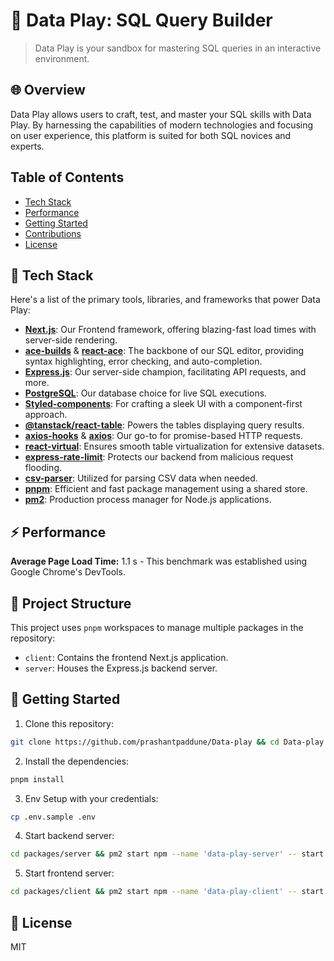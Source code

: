 # 🚀 Data Play: SQL Query Builder

> Data Play is your sandbox for mastering SQL queries in an interactive environment.

## 🌐 Overview

Data Play allows users to craft, test, and master your SQL skills with Data Play. By harnessing the capabilities of modern technologies and focusing on user experience, this platform is suited for both SQL novices and experts.

## Table of Contents

- [Tech Stack](#-tech-stack)
- [Performance](#-performance)
- [Getting Started](#-getting-started)
- [Contributions](#-contributions)
- [License](#-license)

## 🧰 Tech Stack

Here's a list of the primary tools, libraries, and frameworks that power Data Play:

- **[Next.js](https://nextjs.org/)**: Our Frontend framework, offering blazing-fast load times with server-side rendering.
- **[ace-builds](https://www.npmjs.com/package/ace-builds)** & **[react-ace](https://github.com/securingsincity/react-ace)**: The backbone of our SQL editor, providing syntax highlighting, error checking, and auto-completion.
- **[Express.js](https://expressjs.com/)**: Our server-side champion, facilitating API requests, and more.
- **[PostgreSQL](https://www.npmjs.com/package/pg/)**: Our database choice for live SQL executions.
- **[Styled-components](https://styled-components.com/)**: For crafting a sleek UI with a component-first approach.
- **[@tanstack/react-table](https://react-table.tanstack.com/)**: Powers the tables displaying query results.
- **[axios-hooks](https://github.com/simoneb/axios-hooks)** & **[axios](https://github.com/axios/axios)**: Our go-to for promise-based HTTP requests.
- **[react-virtual](https://github.com/tannerlinsley/react-virtual)**: Ensures smooth table virtualization for extensive datasets.
- **[express-rate-limit](https://github.com/nfriedly/express-rate-limit)**: Protects our backend from malicious request flooding.
- **[csv-parser](https://github.com/mafintosh/csv-parser)**: Utilized for parsing CSV data when needed.
- **[pnpm](https://pnpm.io/)**: Efficient and fast package management using a shared store.
- **[pm2](https://pm2.keymetrics.io/)**: Production process manager for Node.js applications.

## ⚡ Performance

**Average Page Load Time:** 1.1 s - This benchmark was established using Google Chrome's DevTools.

## 📁 Project Structure

This project uses `pnpm` workspaces to manage multiple packages in the repository:

- `client`: Contains the frontend Next.js application.
- `server`: Houses the Express.js backend server.

## 🚀 Getting Started


1. Clone this repository:

```bash
git clone https://github.com/prashantpaddune/Data-play && cd Data-play
```

2. Install the dependencies:

```bash
pnpm install
```

3. Env Setup with your credentials:

```bash
cp .env.sample .env
```

4. Start backend server:

```bash
cd packages/server && pm2 start npm --name 'data-play-server' -- start
```

5. Start frontend server:

```bash
cd packages/client && pm2 start npm --name 'data-play-client' -- start
```

## 📜 License
MIT